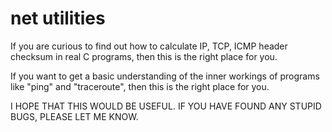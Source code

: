 # net utilities

  If you are curious to find out how to calculate IP, TCP, ICMP header checksum
in real C programs, then this is the right place for you.

  If you want to get a basic understanding of the inner workings of programs like
"ping" and "traceroute", then this is the right place for you.

  I HOPE THAT THIS WOULD BE USEFUL.
  IF YOU HAVE FOUND ANY STUPID BUGS, PLEASE LET ME KNOW.